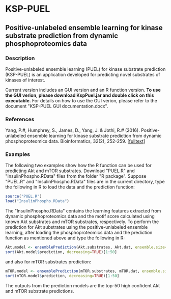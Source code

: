 # KSP-PUEL
## Positive-unlabeled ensemble learning for kinase substrate prediction from dynamic phosphoproteomics data

### Description
Positive-unlabeled ensemble learning (PUEL) for kinase substrate prediction (KSP-PUEL) is an application developed for predicting novel substrates of kinases of interest.

Current version includes an GUI version and an R function version. **To use the GUI verion, please download KspPuel.jar and double click on this executable.** For details on how to use the GUI verion, please refer to the document "KSP-PUEL GUI documentation.docx". 

### References

Yang, P.#, Humphrey, S., James, D., Yang, J. & Jothi, R.# (2016). Positive-unlabeled ensemble learning for kinase substrate prediction from dynamic phosphoproteomics data. Bioinformatics, 32(2), 252-259. [[fulltext](http://bioinformatics.oxfordjournals.org/content/32/2/252.abstract)]

### Examples

The following two examples show how the R function can be used for predicting Akt and mTOR substrates. Download "PUEL.R" and "InsulinPhospho.RData" files from the folder "R package". Suppose "PUEL.R" and "InsulinPhospho.RData" files are in the current directory, type the following in R to load the data and the prediction function:

```r
source("PUEL.R")
load("InsulinPhospho.RData")
```

The "InsulinPhospho.RData" contains the learning features extracted from dynamic phosphoproteomics data and the motif score calculated using known Akt substrates and mTOR substrates, respectively. To perform the prediction for Akt substrates using the positive-unlabeled ensemble learning, after loading the phosphoproteomics data and the prediction function as mentioned above and type the following in R:

```r
Akt.model <- ensemblePrediction(Akt.substrates, Akt.dat, ensemble.size=50, size.negative=length(Akt.substrates), kernelType="radial")
sort(Akt.model$prediction, decreasing=TRUE)[1:50]
```

and also for mTOR substrates prediction:

```r
mTOR.model <- ensemblePrediction(mTOR.substrates, mTOR.dat, ensemble.size=50, size.negative=length(mTOR.substrates), kernelType="radial")
sort(mTOR.model$prediction, decreasing=TRUE)[1:50]
```

The outputs from the prediction models are the top-50 high confident Akt and mTOR substrate predictions.

